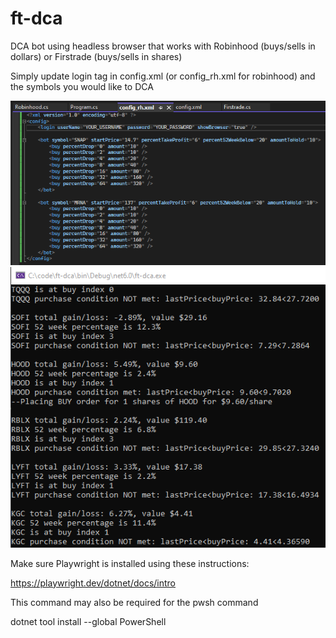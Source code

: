 # ft-dca
DCA bot using headless browser that works with Robinhood (buys/sells in dollars) or Firstrade (buys/sells in shares)

Simply update login tag in config.xml (or config_rh.xml for robinhood) and the symbols you would like to DCA

![Screenshot](screenshot2.png)
![Screenshot](screenshot.png)

Make sure Playwright is installed using these instructions:

https://playwright.dev/dotnet/docs/intro

This command may also be required for the pwsh command

dotnet tool install --global PowerShell
